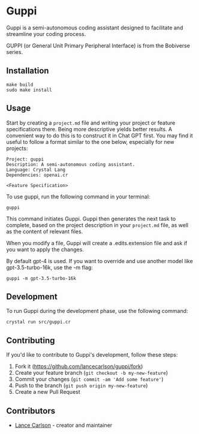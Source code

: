 # Guppi

Guppi is a semi-autonomous coding assistant designed to facilitate and streamline your coding process.

GUPPI (or General Unit Primary Peripheral Interface) is from the Bobiverse series.

## Installation

```
make build
sudo make install
```

## Usage

Start by creating a `project.md` file and writing your project or feature specifications there. Being more descriptive yields better results. A convenient way to do this is to construct it in Chat GPT first. You may find it useful to follow a format similar to the one below, especially for new projects:

```
Project: guppi
Description: A semi-autonomous coding assistant.
Language: Crystal Lang
Dependencies: openai.cr

<Feature Specification>
```

To use guppi, run the following command in your terminal:

`guppi`

This command initiates Guppi. Guppi then generates the next task to complete, based on the project description in your `project.md` file, as well as the content of relevant files.

When you modify a file, Guppi will create a .edits.extension file and ask if you want to apply the changes.

By default gpt-4 is used. If you want to override and use another model like gpt-3.5-turbo-16k, use the -m flag:

```
guppi -m gpt-3.5-turbo-16k
```

## Development

To run Guppi during the development phase, use the following command:

```
crystal run src/guppi.cr
```

## Contributing

If you'd like to contribute to Guppi's development, follow these steps:

1. Fork it (<https://github.com/lancecarlson/guppi/fork>)
2. Create your feature branch (`git checkout -b my-new-feature`)
3. Commit your changes (`git commit -am 'Add some feature'`)
4. Push to the branch (`git push origin my-new-feature`)
5. Create a new Pull Request

## Contributors

- [Lance Carlson](https://github.com/lancecarlson) - creator and maintainer
